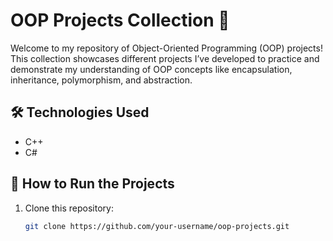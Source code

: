 # OOP Projects Collection 🚀

Welcome to my repository of Object-Oriented Programming (OOP) projects!  
This collection showcases different projects I’ve developed to practice and demonstrate my understanding of OOP concepts like encapsulation, inheritance, polymorphism, and abstraction.

## 🛠️ Technologies Used

- C++
- C#
## 🚀 How to Run the Projects

1. Clone this repository:
   ```bash
   git clone https://github.com/your-username/oop-projects.git
